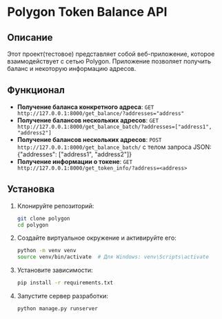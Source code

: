 # Polygon Token Balance API

## Описание
Этот проект(тестовое) представляет собой веб-приложение, которое взаимодействует с сетью Polygon.
Приложение позволяет получить баланс и некоторую информацию адресов.

## Функционал
- **Получение баланса конкретного адреса**: `GET http://127.0.0.1:8000/get_balance/?addresses="address"`
- **Получение балансов нескольких адресов**: `GET http://127.0.0.1:8000/get_balance_batch/?addresses=["address1", "address2"]`
- **Получение балансов нескольких адресов**: `POST http://127.0.0.1:8000/get_balance_batch/` с телом запроса JSON: {"addresses": ["address1", "address2"]}
- **Получение информации о токене**: `GET http://127.0.0.1:8000/get_token_info/?address=<address>`

## Установка

1. Клонируйте репозиторий:

    ```bash
    git clone polygon
    cd polygon
    ```

2. Создайте виртуальное окружение и активируйте его:

    ```bash
    python -m venv venv
    source venv/bin/activate  # Для Windows: venv\Scripts\activate
    ```

3. Установите зависимости:

    ```bash
    pip install -r requirements.txt
    ```

4. Запустите сервер разработки:

    ```bash
    python manage.py runserver
    ```
